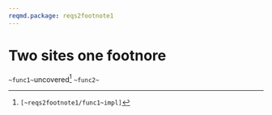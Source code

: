 ```yaml
---
reqmd.package: reqs2footnote1
---
```


# Two sites one footnore

`~func1~`uncovered[^1]
`~func2~`

[^1]: `[~reqs2footnote1/func1~impl]`
